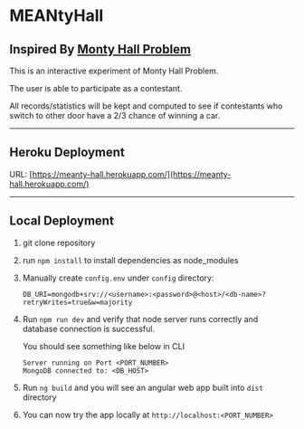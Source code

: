 # MEANtyHall

## Inspired By **[Monty Hall Problem](https://en.wikipedia.org/wiki/Monty_Hall_problem)**

This is an interactive experiment of Monty Hall Problem.

The user is able to participate as a contestant.

All records/statistics will be kept and computed to see if contestants who switch to other door have a 2/3 chance of winning a car.

---

## Heroku Deployment

URL: [https://meanty-hall.herokuapp.com/](https://meanty-hall.herokuapp.com/)

---

## Local Deployment

1. git clone repository
2. run `npm install` to install dependencies as node_modules
3. Manually create `config.env` under `config` directory:
    ```
    DB_URI=mongodb+srv://<username>:<password>@<host>/<db-name>?retryWrites=true&w=majority
    ```
4. Run `npm run dev` and verify that node server runs correctly and database connection is successful.

    You should see something like below in CLI
    ```
    Server running on Port <PORT_NUMBER>
    MongoDB connected to: <DB_HOST> 
    ```
5. Run `ng build` and you will see an angular web app built into `dist` directory
6. You can now try the app locally at `http://localhost:<PORT_NUMBER>`
